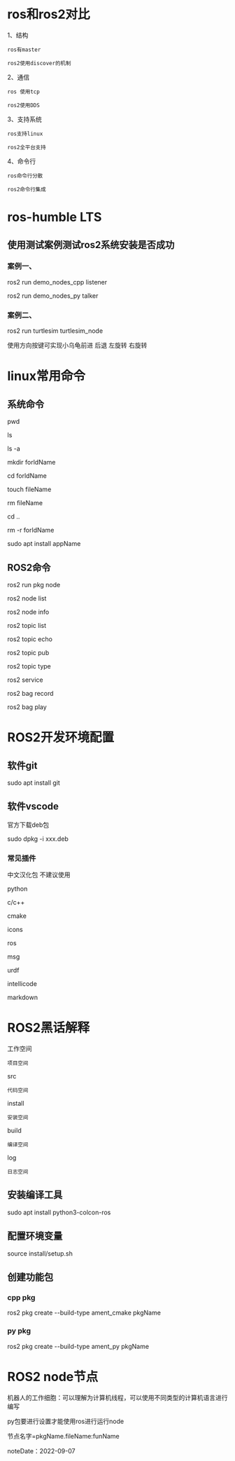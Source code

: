 # ros和ros2对比

1、结构

    ros有master

    ros2使用discover的机制

2、通信

    ros 使用tcp

    ros2使用DDS

3、支持系统

    ros支持linux

    ros2全平台支持

4、命令行

    ros命令行分散

    ros2命令行集成

# ros-humble LTS

## 使用测试案例测试ros2系统安装是否成功

### 案例一、

ros2 run demo_nodes_cpp listener

ros2 run demo_nodes_py talker

### 案例二、

ros2 run turtlesim turtlesim_node

使用方向按键可实现小乌龟前进 后退 左旋转 右旋转

# linux常用命令

## 系统命令

pwd

ls

ls -a

mkdir  forldName

cd forldName

touch fileName

rm fileName

cd ..

rm -r forldName

sudo apt install appName

## ROS2命令

ros2 run pkg node

ros2 node list

ros2 node info

ros2 topic list

ros2 topic echo

ros2 topic pub

ros2 topic type

ros2 service

ros2 bag record

ros2 bag play

# ROS2开发环境配置

## 软件git

sudo apt install git

## 软件vscode

官方下载deb包

sudo dpkg -i xxx.deb

### 常见插件

中文汉化包	不建议使用

python

c/c++

cmake

icons

ros

msg

urdf

intellicode

markdown

# ROS2黑话解释

工作空间

    项目空间

src

    代码空间

install

    安装空间

build

    编译空间

log

    日志空间

## 安装编译工具

sudo apt install python3-colcon-ros

## 配置环境变量

source install/setup.sh

## 创建功能包

### cpp pkg

ros2 pkg create --build-type ament_cmake pkgName

### py pkg

ros2 pkg create --build-type ament_py pkgName


# ROS2 node节点

机器人的工作细胞：可以理解为计算机线程，可以使用不同类型的计算机语言进行编写

py包要进行设置才能使用ros进行运行node

节点名字=pkgName.fileName:funName





noteDate：2022-09-07
